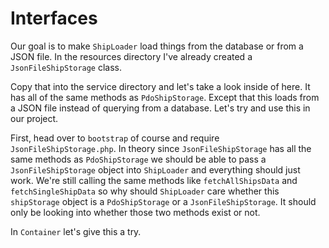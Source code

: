 # Interfaces

Our goal is to make `ShipLoader` load things from the database or from a JSON file.
In the resources directory I've already created a `JsonFileShipStorage` class. 

Copy that into the service directory and let's take a look inside of here. It has
all of the same methods as `PdoShipStorage`. Except that this loads from a JSON file
instead of querying from a database. Let's try and use this in our project. 

First, head over to `bootstrap` of course and require `JsonFileShipStorage.php`. In
theory since `JsonFileShipStorage` has all the same methods as `PdoShipStorage` we
should be able to pass a `JsonFileShipStorage` object into `ShipLoader` and everything
should just work. We're still calling the same methods like `fetchAllShipsData` and
`fetchSingleShipData` so why should `ShipLoader` care whether this `shipStorage` object
is a `PdoShipStorage` or a `JsonFileShipStorage`. It should only be looking into whether
those two methods exist or not. 

In `Container` let's give this a try. 
